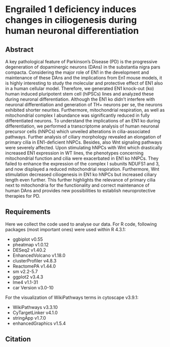 # Engrailed 1 deficiency induces changes in ciliogenesis during human neuronal differentiation

## Abstract
A key pathological feature of Parkinson’s Disease (PD) is the progressive degeneration of dopaminergic neurons (DAns) in the substantia nigra pars compacta. Considering the major role of EN1 in the development and maintenance of these DAns and the implications from En1 mouse models, it is highly interesting to study the molecular and protective effect of EN1 also in a human cellular model. Therefore, we generated EN1 knock-out (ko) human induced pluripotent stem cell (hiPSCs) lines and analyzed these during neuronal differentiation. Although the EN1 ko didn’t interfere with neuronal differentiation and generation of TH+ neurons per se, the neurons exhibited shorter neurites. Furthermore, mitochondrial respiration, as well as mitochondrial complex I abundance was significantly reduced in fully differentiated neurons. To understand the implications of an EN1 ko during differentiation, we performed a transcriptome analysis of human neuronal precursor cells (hNPCs) which unveiled alterations in cilia-associated pathways. Further analysis of ciliary morphology revealed an elongation of primary cilia in EN1-deficient hNPCs. Besides, also Wnt signaling pathways were severely affected. Upon stimulating hNPCs with Wnt which drastically increased EN1 expression in WT lines, the phenotypes concerning mitochondrial function and cilia were exacerbated in EN1 ko hNPCs. They failed to enhance the expression of the complex I subunits NDUFS1 and 3, and now displayed a reduced mitochondrial respiration. Furthermore, Wnt stimulation decreased ciliogenesis in EN1 ko hNPCs but increased ciliary length even further. This further highlights the relevance of primary cilia next to mitochondria for the functionality and correct maintenance of human DAns and provides new possibilities to establish neuroprotective therapies for PD.

## Requirements
Here we collect the code used to analyse our data. 
For R code, following packages (most important ones) were used within R 4.3.1:
<ul>
<li> ggbiplot v0.55 </li> 
<li> pheatmap v1.0.12 </li> 
<li> DESeq2 v1.40.2 </li> 
<li> EnhancedVolcano v1.18.0 </li> 
<li> clusterProfiler v4.8.3 </li> 
<li> ReactomePA v1.44.0 </li> 
<li> sm v2.2-5.7 </li> 
<li> ggplot2 v3.4.3 </li> 
<li> lme4 v1.1-31 </li> 
<li> car Version v3.0-10 </li> 
</ul>

For the visualization of WikiPathways terms in cytoscape v3.9.1:
<ul>
<li> WikiPathways v3.3.10 </li> 
<li> CyTargetLinker v4.1.0 </li> 
<li> stringApp v1.7.0 </li> 
<li> enhancedGraphics v1.5.4 </li> 
</ul>

## Citation
